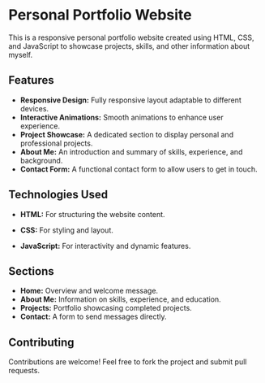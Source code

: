 # Personal Portfolio Website
This is a responsive personal portfolio website created using HTML, CSS, and JavaScript to showcase projects, skills, and other information about myself.

## Features
- **Responsive Design:** Fully responsive layout adaptable to different devices. 
- **Interactive Animations:** Smooth animations to enhance user experience.  
- **Project Showcase:** A dedicated section to display personal and professional projects.  
- **About Me:** An introduction and summary of skills, experience, and background.  
- **Contact Form:** A functional contact form to allow users to get in touch.  
## Technologies Used
- __HTML:__ For structuring the website content.  

- __CSS:__ For styling and layout.  

- __JavaScript:__ For interactivity and dynamic features.  

## Sections
+ **Home:** Overview and welcome message.  
+ **About Me:** Information on skills, experience, and education.  
+ **Projects:** Portfolio showcasing completed projects.  
+ **Contact:** A form to send messages directly.
## Contributing
Contributions are welcome! Feel free to fork the project and submit pull requests.

